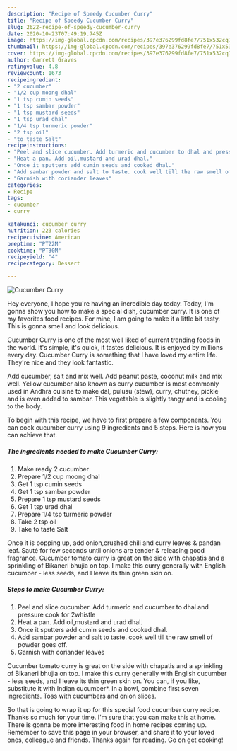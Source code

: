 ```yaml
---
description: "Recipe of Speedy Cucumber Curry"
title: "Recipe of Speedy Cucumber Curry"
slug: 2622-recipe-of-speedy-cucumber-curry
date: 2020-10-23T07:49:19.745Z
image: https://img-global.cpcdn.com/recipes/397e376299fd8fe7/751x532cq70/cucumber-curry-recipe-main-photo.jpg
thumbnail: https://img-global.cpcdn.com/recipes/397e376299fd8fe7/751x532cq70/cucumber-curry-recipe-main-photo.jpg
cover: https://img-global.cpcdn.com/recipes/397e376299fd8fe7/751x532cq70/cucumber-curry-recipe-main-photo.jpg
author: Garrett Graves
ratingvalue: 4.8
reviewcount: 1673
recipeingredient:
- "2 cucumber"
- "1/2 cup moong dhal"
- "1 tsp cumin seeds"
- "1 tsp sambar powder"
- "1 tsp mustard seeds"
- "1 tsp urad dhal"
- "1/4 tsp turmeric powder"
- "2 tsp oil"
- "to taste Salt"
recipeinstructions:
- "Peel and slice cucumber. Add turmeric and cucumber to dhal and pressure cook for 2whistle"
- "Heat a pan. Add oil,mustard and urad dhal."
- "Once it sputters add cumin seeds and cooked dhal."
- "Add sambar powder and salt to taste. cook well till the raw smell of powder goes off."
- "Garnish with coriander leaves"
categories:
- Recipe
tags:
- cucumber
- curry

katakunci: cucumber curry 
nutrition: 223 calories
recipecuisine: American
preptime: "PT22M"
cooktime: "PT30M"
recipeyield: "4"
recipecategory: Dessert

---
```



![Cucumber Curry](https://img-global.cpcdn.com/recipes/397e376299fd8fe7/751x532cq70/cucumber-curry-recipe-main-photo.jpg)

Hey everyone, I hope you're having an incredible day today. Today, I'm gonna show you how to make a special dish, cucumber curry. It is one of my favorites food recipes. For mine, I am going to make it a little bit tasty. This is gonna smell and look delicious.

Cucumber Curry is one of the most well liked of current trending foods in the world. It's simple, it's quick, it tastes delicious. It is enjoyed by millions every day. Cucumber Curry is something that I have loved my entire life. They're nice and they look fantastic.

Add cucumber, salt and mix well. Add peanut paste, coconut milk and mix well. Yellow cucumber also known as curry cucumber is most commonly used in Andhra cuisine to make dal, pulusu (stew), curry, chutney, pickle and is even added to sambar. This vegetable is slightly tangy and is cooling to the body.


To begin with this recipe, we have to first prepare a few components. You can cook cucumber curry using 9 ingredients and 5 steps. Here is how you can achieve that.

<!--inarticleads1-->

##### The ingredients needed to make Cucumber Curry:

1. Make ready 2 cucumber
1. Prepare 1/2 cup moong dhal
1. Get 1 tsp cumin seeds
1. Get 1 tsp sambar powder
1. Prepare 1 tsp mustard seeds
1. Get 1 tsp urad dhal
1. Prepare 1/4 tsp turmeric powder
1. Take 2 tsp oil
1. Take to taste Salt


Once it is popping up, add onion,crushed chili and curry leaves &amp; pandan leaf. Sauté for few seconds until onions are tender &amp; releasing good fragrance. Cucumber tomato curry is great on the side with chapatis and a sprinkling of Bikaneri bhujia on top. I make this curry generally with English cucumber - less seeds, and I leave its thin green skin on. 

<!--inarticleads2-->

##### Steps to make Cucumber Curry:

1. Peel and slice cucumber. Add turmeric and cucumber to dhal and pressure cook for 2whistle
1. Heat a pan. Add oil,mustard and urad dhal.
1. Once it sputters add cumin seeds and cooked dhal.
1. Add sambar powder and salt to taste. cook well till the raw smell of powder goes off.
1. Garnish with coriander leaves


Cucumber tomato curry is great on the side with chapatis and a sprinkling of Bikaneri bhujia on top. I make this curry generally with English cucumber - less seeds, and I leave its thin green skin on. You can, if you like, substitute it with Indian cucumber*. In a bowl, combine first seven ingredients. Toss with cucumbers and onion slices. 

So that is going to wrap it up for this special food cucumber curry recipe. Thanks so much for your time. I'm sure that you can make this at home. There is gonna be more interesting food in home recipes coming up. Remember to save this page in your browser, and share it to your loved ones, colleague and friends. Thanks again for reading. Go on get cooking!
